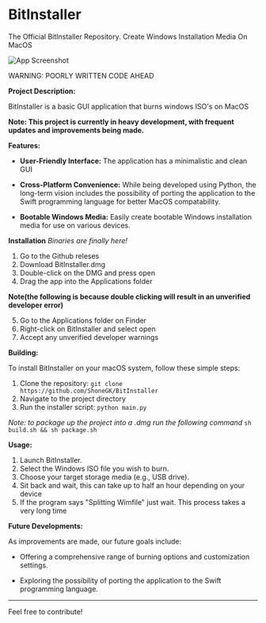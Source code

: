 # BitInstaller
The Official BitInstaller Repository. Create Windows Installation Media On MacOS

![App Screenshot](https://raw.githubusercontent.com/ShoneGK/BitInstaller/main/github/Screenshot.png?token=GHSAT0AAAAAACERDHEBHRC3MEZY4Y6VRKXIZGYMZTA)

WARNING: POORLY WRITTEN CODE AHEAD

**Project Description:**

  BitInstaller is a basic GUI application that burns windows ISO's on MacOS
  
**Note: This project is currently in heavy development, with frequent updates and improvements being made.**

**Features:**

- **User-Friendly Interface:** The application has a minimalistic and clean GUI

- **Cross-Platform Convenience:** While being developed using Python, the long-term vision includes the possibility of porting the application to the Swift programming language for better MacOS compatability.

- **Bootable Windows Media:** Easily create bootable Windows installation media for use on various devices.

**Installation**
*Binaries are finally here!*
1. Go to the Github releses
2. Download BitInstaller.dmg
3. Double-click on the DMG and press open
4. Drag the app into the Applications folder
 
**Note(the following is because double clicking will result in an unverified developer error)**

5. Go to the Applications folder on Finder
6. Right-click on BitInstaller and select open
4. Accept any unverified developer warnings


**Building:**

To install BitInstaller on your macOS system, follow these simple steps:

1. Clone the repository: `git clone https://github.com/ShoneGK/BitInstaller`
2. Navigate to the project directory
3. Run the installer script: `python main.py`

*Note: to package up the project into a .dmg run the following command*
`sh build.sh && sh package.sh`

**Usage:**

1. Launch BitInstaller.
2. Select the Windows ISO file you wish to burn.
3. Choose your target storage media (e.g., USB drive).
4. Sit back and wait, this can take up to half an hour depending on your device
5. If the program says "Splitting Wimfile" just wait. This process takes a very long time

**Future Developments:**

As improvements are made, our future goals include:

- Offering a comprehensive range of burning options and customization settings.
  
- Exploring the possibility of porting the application to the Swift programming language.

---

Feel free to contribute!

